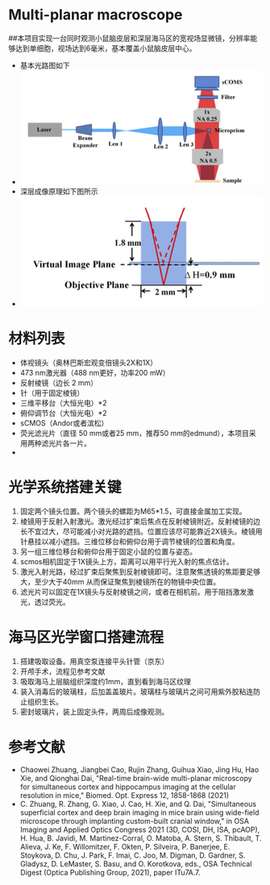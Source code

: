 # Multi-planar macroscope
##本项目实现一台同时观测小鼠脑皮层和深层海马区的宽视场显微镜，分辨率能够达到单细胞，视场达到6毫米，基本覆盖小鼠脑皮层中心。
- 基本光路图如下
- ![This is an image](./schmeticDiagram.jpg)
- 深层成像原理如下图所示
- ![This is an image](./mechanism.jpg)

# 材料列表
- 体视镜头（奥林巴斯宏观变倍镜头2X和1X）
- 473 nm激光器（488 nm更好，功率200 mW）
- 反射棱镜（边长 2 mm）
- 针（用于固定棱镜）
- 三维平移台（大恒光电）\*2
- 俯仰调节台（大恒光电）\*2
- sCMOS（Andor或者滨松）
- 荧光滤光片（直径 50 mm或者25 mm，推荐50 mm的edmund），本项目采用两种滤光片各一片。
- 
# 光学系统搭建关键
1. 固定两个镜头位置。两个镜头的螺距为M65\*1.5，可直接金属加工实现。
2. 棱镜用于反射入射激光。激光经过扩束后焦点在反射棱镜附近。反射棱镜的边长不宜过大，尽可能减小对光路的遮挡。位置应该尽可能靠近2X镜头。棱镜用针悬挂以减小遮挡。三维位移台和俯仰台用于调节棱镜的位置和角度。
3. 另一组三维位移台和俯仰台用于固定小鼠的位置与姿态。
4. scmos相机固定于1X镜头上方，距离可以用平行光入射的焦点估计。
5. 激光入射光路，经过扩束后聚焦到反射棱镜即可。注意聚焦透镜的焦距要足够大，至少大于40mm 从而保证聚焦到棱镜所在的物镜中央位置。
6. 滤光片可以固定在1X镜头与反射棱镜之间，或者在相机前。用于阻挡激发激光，透过荧光。

# 海马区光学窗口搭建流程
1. 搭建吸取设备。用真空泵连接平头针管（京东）
2. 开颅手术，流程见参考文献
3. 吸取海马上层脑组织深度约1mm，直到看到海马区纹理
4. 装入消毒后的玻璃柱，后加盖盖玻片。玻璃柱与玻璃片之间可用紫外胶粘连防止组织生长。
5. 密封玻璃片，装上固定头件，两周后成像观测。



# 参考文献

- Chaowei Zhuang, Jiangbei Cao, Rujin Zhang, Guihua Xiao, Jing Hu, Hao Xie, and Qionghai Dai, "Real-time brain-wide multi-planar microscopy for simultaneous cortex and hippocampus imaging at the cellular resolution in mice," Biomed. Opt. Express 12, 1858-1868 (2021)
- C. Zhuang, R. Zhang, G. Xiao, J. Cao, H. Xie, and Q. Dai, "Simultaneous superficial cortex and deep brain imaging in mice brain using wide-field microscope through implanting custom-built cranial window," in OSA Imaging and Applied Optics Congress 2021 (3D, COSI, DH, ISA, pcAOP), H. Hua, B. Javidi, M. Martinez-Corral, O. Matoba, A. Stern, S. Thibault, T. Alieva, J. Ke, F. Willomitzer, F. Okten, P. Silveira, P. Banerjee, E. Stoykova, D. Chu, J. Park, F. Imai, C. Joo, M. Digman, D. Gardner, S. Gladysz, D. LeMaster, S. Basu, and O. Korotkova, eds., OSA Technical Digest (Optica Publishing Group, 2021), paper ITu7A.7.





